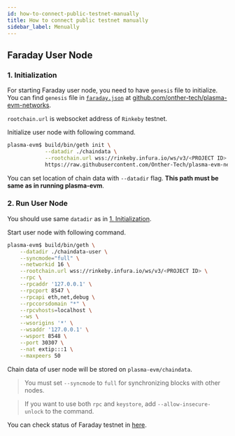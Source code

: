 ```yaml
---
id: how-to-connect-public-testnet-manually
title: How to connect public testnet manually
sidebar_label: Menually
---
```


## Faraday User Node

### 1. Initialization

For starting Faraday user node, you need to have `genesis` file to initialize. You can find `genesis` file in [`faraday.json`](https://github.com/Onther-Tech/plasma-evm-networks/blob/master/faraday-testnet/faraday.json) at [github.com/onther-tech/plasma-evm-networks](https://github.com/Onther-Tech/plasma-evm-networks/tree/master/faraday-testnet).

`rootchain.url` is websocket address of `Rinkeby` testnet.

Initialize user node with following command.

```bash
plasma-evm$ build/bin/geth init \
            --datadir ./chaindata \
            --rootchain.url wss://rinkeby.infura.io/ws/v3/<PROJECT ID> \
            https://raw.githubusercontent.com/Onther-Tech/plasma-evm-networks/master/faraday-testnet/faraday.json
```

You can set location of chain data with `--datadir` flag. **This path must be same as in running plasma-evm**.

### 2. Run User Node

You should use same `datadir` as in [1. Initialization](how-to-connect-public-testnet-manually#1-initialization).

Start user node with following command.

```bash
plasma-evm$ build/bin/geth \
    --datadir ./chaindata-user \
    --syncmode="full" \
    --networkid 16 \
    --rootchain.url wss://rinkeby.infura.io/ws/v3/<PROJECT ID> \
    --rpc \
    --rpcaddr '127.0.0.1' \
    --rpcport 8547 \
    --rpcapi eth,net,debug \
    --rpccorsdomain "*" \
    --rpcvhosts=localhost \
    --ws \
    --wsorigins '*' \
    --wsaddr '127.0.0.1' \
    --wsport 8548 \
    --port 30307 \
    --nat extip:::1 \
    --maxpeers 50
```

Chain data of user node will be stored on `plasma-evm/chaindata`.

> You must set `--syncmode` to `full` for synchronizing blocks with other nodes.

> If you want to use both `rpc` and `keystore`, add `--allow-insecure-unlock` to the command.

You can check status of Faraday testnet in [here](http://ethstats.faraday.tokamak.network/).